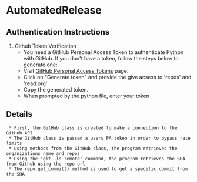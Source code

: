# AutomatedRelease

## Authentication Instructions
	
 1.  Github Token Verification
     - You need a GitHub Personal Access Token to authenticate Python with GitHub. If you don't have a token, follow the steps below to generate one:
     - Visit [GitHub Personal Access Tokens](https://github.com/settings/tokens) page.
     - Click on "Generate token" and provide the give acsess to 'repos' and 'read:org'
     - Copy the generated token.
     - When prompted by the python file, enter your token 
## Details

     * First, the GitHub class is created to make a connection to the GitHub API
     * The GitHub class is passed a users PA token in order to bypass rate limits
     * Using methods from the GitHub class, the program retrieves the organizations name and repos
     * Using the 'git -ls remote' command, the program retrieves the SHA from Github using the repo url
     * The repo.get_commit() method is used to get a specific commit from the SHA
 
 

